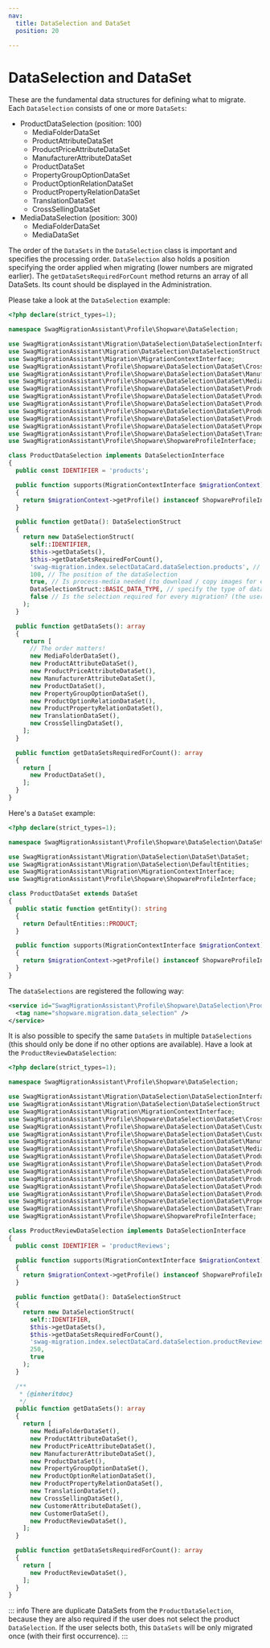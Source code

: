 ```yaml
---
nav:
  title: DataSelection and DataSet
  position: 20

---
```


# DataSelection and DataSet

These are the fundamental data structures for defining what to migrate. Each `DataSelection` consists of one or more `DataSets`:

* ProductDataSelection \(position: 100\)
  * MediaFolderDataSet
  * ProductAttributeDataSet
  * ProductPriceAttributeDataSet
  * ManufacturerAttributeDataSet
  * ProductDataSet
  * PropertyGroupOptionDataSet
  * ProductOptionRelationDataSet
  * ProductPropertyRelationDataSet
  * TranslationDataSet
  * CrossSellingDataSet
* MediaDataSelection \(position: 300\)
  * MediaFolderDataSet
  * MediaDataSet

The order of the `DataSets` in the `DataSelection` class is important and specifies the processing order. `DataSelection` also holds a position specifying the order applied when migrating \(lower numbers are migrated earlier\). The `getDataSetsRequiredForCount` method returns an array of all DataSets. Its count should be displayed in the Administration.

Please take a look at the `DataSelection` example:

```php
<?php declare(strict_types=1);

namespace SwagMigrationAssistant\Profile\Shopware\DataSelection;

use SwagMigrationAssistant\Migration\DataSelection\DataSelectionInterface;
use SwagMigrationAssistant\Migration\DataSelection\DataSelectionStruct;
use SwagMigrationAssistant\Migration\MigrationContextInterface;
use SwagMigrationAssistant\Profile\Shopware\DataSelection\DataSet\CrossSellingDataSet;
use SwagMigrationAssistant\Profile\Shopware\DataSelection\DataSet\ManufacturerAttributeDataSet;
use SwagMigrationAssistant\Profile\Shopware\DataSelection\DataSet\MediaFolderDataSet;
use SwagMigrationAssistant\Profile\Shopware\DataSelection\DataSet\ProductAttributeDataSet;
use SwagMigrationAssistant\Profile\Shopware\DataSelection\DataSet\ProductDataSet;
use SwagMigrationAssistant\Profile\Shopware\DataSelection\DataSet\ProductOptionRelationDataSet;
use SwagMigrationAssistant\Profile\Shopware\DataSelection\DataSet\ProductPriceAttributeDataSet;
use SwagMigrationAssistant\Profile\Shopware\DataSelection\DataSet\ProductPropertyRelationDataSet;
use SwagMigrationAssistant\Profile\Shopware\DataSelection\DataSet\PropertyGroupOptionDataSet;
use SwagMigrationAssistant\Profile\Shopware\DataSelection\DataSet\TranslationDataSet;
use SwagMigrationAssistant\Profile\Shopware\ShopwareProfileInterface;

class ProductDataSelection implements DataSelectionInterface
{
  public const IDENTIFIER = 'products';

  public function supports(MigrationContextInterface $migrationContext): bool
  {
    return $migrationContext->getProfile() instanceof ShopwareProfileInterface;
  }

  public function getData(): DataSelectionStruct
  {
    return new DataSelectionStruct(
      self::IDENTIFIER,
      $this->getDataSets(),
      $this->getDataSetsRequiredForCount(),
      'swag-migration.index.selectDataCard.dataSelection.products', // Snippet name
      100, // The position of the dataSelection
      true, // Is process-media needed (to download / copy images for example),
      DataSelectionStruct::BASIC_DATA_TYPE, // specify the type of data (core data or plugin data)
      false // Is the selection required for every migration? (the user can't unselect this data selection)
    );
  }

  public function getDataSets(): array
  {
    return [
      // The order matters!
      new MediaFolderDataSet(),
      new ProductAttributeDataSet(),
      new ProductPriceAttributeDataSet(),
      new ManufacturerAttributeDataSet(),
      new ProductDataSet(),
      new PropertyGroupOptionDataSet(),
      new ProductOptionRelationDataSet(),
      new ProductPropertyRelationDataSet(),
      new TranslationDataSet(),
      new CrossSellingDataSet(),
    ];
  }

  public function getDataSetsRequiredForCount(): array
  {
    return [
      new ProductDataSet(),
    ];
  }
}
```

Here's a `DataSet` example:

```php
<?php declare(strict_types=1);

namespace SwagMigrationAssistant\Profile\Shopware\DataSelection\DataSet;

use SwagMigrationAssistant\Migration\DataSelection\DataSet\DataSet;
use SwagMigrationAssistant\Migration\DataSelection\DefaultEntities;
use SwagMigrationAssistant\Migration\MigrationContextInterface;
use SwagMigrationAssistant\Profile\Shopware\ShopwareProfileInterface;

class ProductDataSet extends DataSet
{
  public static function getEntity(): string
  {
    return DefaultEntities::PRODUCT;
  }

  public function supports(MigrationContextInterface $migrationContext): bool
  {
    return $migrationContext->getProfile() instanceof ShopwareProfileInterface;
  }
}
```

The `dataSelections` are registered the following way:

```xml
<service id="SwagMigrationAssistant\Profile\Shopware\DataSelection\ProductDataSelection">
  <tag name="shopware.migration.data_selection" />
</service>
```

It is also possible to specify the same `DataSets` in multiple `DataSelections` \(this should only be done if no other options are available\). Have a look at the `ProductReviewDataSelection`:

```php
<?php declare(strict_types=1);

namespace SwagMigrationAssistant\Profile\Shopware\DataSelection;

use SwagMigrationAssistant\Migration\DataSelection\DataSelectionInterface;
use SwagMigrationAssistant\Migration\DataSelection\DataSelectionStruct;
use SwagMigrationAssistant\Migration\MigrationContextInterface;
use SwagMigrationAssistant\Profile\Shopware\DataSelection\DataSet\CrossSellingDataSet;
use SwagMigrationAssistant\Profile\Shopware\DataSelection\DataSet\CustomerAttributeDataSet;
use SwagMigrationAssistant\Profile\Shopware\DataSelection\DataSet\CustomerDataSet;
use SwagMigrationAssistant\Profile\Shopware\DataSelection\DataSet\ManufacturerAttributeDataSet;
use SwagMigrationAssistant\Profile\Shopware\DataSelection\DataSet\MediaFolderDataSet;
use SwagMigrationAssistant\Profile\Shopware\DataSelection\DataSet\ProductAttributeDataSet;
use SwagMigrationAssistant\Profile\Shopware\DataSelection\DataSet\ProductDataSet;
use SwagMigrationAssistant\Profile\Shopware\DataSelection\DataSet\ProductOptionRelationDataSet;
use SwagMigrationAssistant\Profile\Shopware\DataSelection\DataSet\ProductPriceAttributeDataSet;
use SwagMigrationAssistant\Profile\Shopware\DataSelection\DataSet\ProductPropertyRelationDataSet;
use SwagMigrationAssistant\Profile\Shopware\DataSelection\DataSet\ProductReviewDataSet;
use SwagMigrationAssistant\Profile\Shopware\DataSelection\DataSet\PropertyGroupOptionDataSet;
use SwagMigrationAssistant\Profile\Shopware\DataSelection\DataSet\TranslationDataSet;
use SwagMigrationAssistant\Profile\Shopware\ShopwareProfileInterface;

class ProductReviewDataSelection implements DataSelectionInterface
{
  public const IDENTIFIER = 'productReviews';

  public function supports(MigrationContextInterface $migrationContext): bool
  {
    return $migrationContext->getProfile() instanceof ShopwareProfileInterface;
  }

  public function getData(): DataSelectionStruct
  {
    return new DataSelectionStruct(
      self::IDENTIFIER,
      $this->getDataSets(),
      $this->getDataSetsRequiredForCount(),
      'swag-migration.index.selectDataCard.dataSelection.productReviews',
      250,
      true
    );
  }

  /**
   * {@inheritdoc}
   */
  public function getDataSets(): array
  {
    return [
      new MediaFolderDataSet(),
      new ProductAttributeDataSet(),
      new ProductPriceAttributeDataSet(),
      new ManufacturerAttributeDataSet(),
      new ProductDataSet(),
      new PropertyGroupOptionDataSet(),
      new ProductOptionRelationDataSet(),
      new ProductPropertyRelationDataSet(),
      new TranslationDataSet(),
      new CrossSellingDataSet(),
      new CustomerAttributeDataSet(),
      new CustomerDataSet(),
      new ProductReviewDataSet(),
    ];
  }

  public function getDataSetsRequiredForCount(): array
  {
    return [
      new ProductReviewDataSet(),
    ];
  }
}
```

::: info
There are duplicate DataSets from the `ProductDataSelection`, because they are also required if the user does not select the product `DataSelection`. If the user selects both, this `DataSets` will be only migrated once \(with their first occurrence\).
:::
